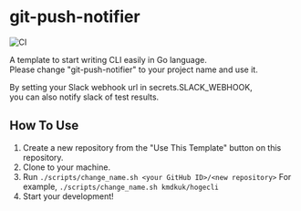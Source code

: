 # git-push-notifier
![CI](https://github.com/kmdkuk/git-push-notifier/workflows/CI/badge.svg)

A template to start writing CLI easily in Go language.  
Please change "git-push-notifier" to your project name and use it. 

By setting your Slack webhook url in secrets.SLACK_WEBHOOK,  
you can also notify slack of test results.  

## How To Use

1. Create a new repository from the "Use This Template" button on this repository.
2. Clone to your machine.
3. Run `./scripts/change_name.sh <your GitHub ID>/<new repository>` For example, `./scripts/change_name.sh kmdkuk/hogecli`
4. Start your development!
